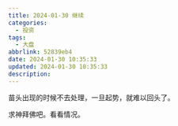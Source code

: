 ```yaml
---
title: 2024-01-30 继续
categories:
  - 投资
tags:
  - 大盘
abbrlink: 52839eb4
date: 2024-01-30 10:35:33
updated: 2024-01-30 10:35:33
description:
---
```


苗头出现的时候不去处理，一旦起势，就难以回头了。

求神拜佛吧。看看情况。
